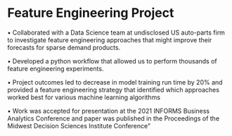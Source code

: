 # Feature Engineering Project

• Collaborated with a Data Science team at undisclosed US auto-parts firm to investigate feature engineering approaches that might improve their forecasts for sparse demand products.

• Developed a python workflow that allowed us to perform thousands of feature engineering experiments.

• Project outcomes led to decrease in model training run time by 20% and provided a feature engineering strategy that identified which approaches worked best for various machine learning algorithms

• Work was accepted for presentation at the 2021 INFORMS Business Analytics Conference and paper was published in the Proceedings of the Midwest Decision Sciences Institute Conference"

